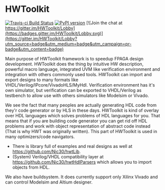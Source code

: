 # HWToolkit
[![Travis-ci Build Status](https://travis-ci.org/Nic30/hwtLib.png?branch=master)](https://travis-ci.org/Nic30/hwtLib) [![PyPI version](https://badge.fury.io/py/hwt.svg)](http://badge.fury.io/py/hwt) [![Join the chat at https://gitter.im/HWToolkit/Lobby](https://badges.gitter.im/HWToolkit/Lobby.svg)](https://gitter.im/HWToolkit/Lobby?utm_source=badge&utm_medium=badge&utm_campaign=pr-badge&utm_content=badge) 


Main purpose of HWToolkit framework is to speedup FPAGA design development. HWToolkit does the thing by intuitive HW description, powerful macro language, integrated UVM like verification environment and integration with others commonly used tools.
HWToolkit can import and export designs to many formats like VHDL/Verilog/IPcore/VivadoHLS/MyHdl.
Verification environment has it's own simulator, but verification can be exported to VHDL/Verilog as testbench to allow use with others simulators like Modelsim or Vivado.

We see the fact that many peoples are actually generating HDL code from they'r code generator or by HLS in these days.
HWToolkit is kind of overlay over HDL languages which solves problems of HDL languages for you. That means that if you are building code generator you can get rid off HDL problems and work with object representation of abstract code instead (That is why HWT was originally written).
This part of HWToolkit is used in many optimizers/code navigators.    

* There is library full of examples and real designs as well at https://github.com/Nic30/hwtLib.
* (System) Verilog/VHDL compatibility layer at https://github.com/Nic30/hwtHdlParsers which allows you to import objects from HDL. 

We also have buildsystem. It does currently support only Xilinx Vivado and can control Modelsim and Altium designer.
